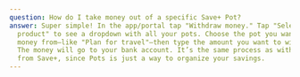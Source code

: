 ```yaml
---
question: How do I take money out of a specific Save+ Pot?
answer: Super simple! In the app/portal tap "Withdraw money." Tap "Select
  product" to see a dropdown with all your pots. Choose the pot you want to take
  money from—like "Plan for travel"—then type the amount you want to withdraw.
  The money will go to your bank account. It’s the same process as withdrawing
  from Save+, since Pots is just a way to organize your savings.
---
```

